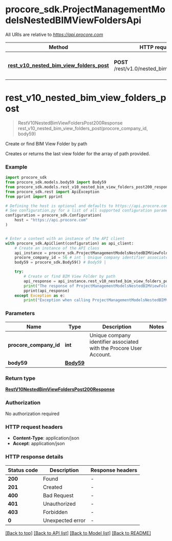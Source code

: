 # procore_sdk.ProjectManagementModelsNestedBIMViewFoldersApi

All URIs are relative to *https://api.procore.com*

Method | HTTP request | Description
------------- | ------------- | -------------
[**rest_v10_nested_bim_view_folders_post**](ProjectManagementModelsNestedBIMViewFoldersApi.md#rest_v10_nested_bim_view_folders_post) | **POST** /rest/v1.0/nested_bim_view_folders | Create or find BIM View Folder by path


# **rest_v10_nested_bim_view_folders_post**
> RestV10NestedBimViewFoldersPost200Response rest_v10_nested_bim_view_folders_post(procore_company_id, body59)

Create or find BIM View Folder by path

Creates or returns the last view folder for the array of path provided.

### Example


```python
import procore_sdk
from procore_sdk.models.body59 import Body59
from procore_sdk.models.rest_v10_nested_bim_view_folders_post200_response import RestV10NestedBimViewFoldersPost200Response
from procore_sdk.rest import ApiException
from pprint import pprint

# Defining the host is optional and defaults to https://api.procore.com
# See configuration.py for a list of all supported configuration parameters.
configuration = procore_sdk.Configuration(
    host = "https://api.procore.com"
)


# Enter a context with an instance of the API client
with procore_sdk.ApiClient(configuration) as api_client:
    # Create an instance of the API class
    api_instance = procore_sdk.ProjectManagementModelsNestedBIMViewFoldersApi(api_client)
    procore_company_id = 56 # int | Unique company identifier associated with the Procore User Account.
    body59 = procore_sdk.Body59() # Body59 | 

    try:
        # Create or find BIM View Folder by path
        api_response = api_instance.rest_v10_nested_bim_view_folders_post(procore_company_id, body59)
        print("The response of ProjectManagementModelsNestedBIMViewFoldersApi->rest_v10_nested_bim_view_folders_post:\n")
        pprint(api_response)
    except Exception as e:
        print("Exception when calling ProjectManagementModelsNestedBIMViewFoldersApi->rest_v10_nested_bim_view_folders_post: %s\n" % e)
```



### Parameters


Name | Type | Description  | Notes
------------- | ------------- | ------------- | -------------
 **procore_company_id** | **int**| Unique company identifier associated with the Procore User Account. | 
 **body59** | [**Body59**](Body59.md)|  | 

### Return type

[**RestV10NestedBimViewFoldersPost200Response**](RestV10NestedBimViewFoldersPost200Response.md)

### Authorization

No authorization required

### HTTP request headers

 - **Content-Type**: application/json
 - **Accept**: application/json

### HTTP response details

| Status code | Description | Response headers |
|-------------|-------------|------------------|
**200** | Found |  -  |
**201** | Created |  -  |
**400** | Bad Request |  -  |
**401** | Unauthorized |  -  |
**403** | Forbidden |  -  |
**0** | Unexpected error |  -  |

[[Back to top]](#) [[Back to API list]](../README.md#documentation-for-api-endpoints) [[Back to Model list]](../README.md#documentation-for-models) [[Back to README]](../README.md)

